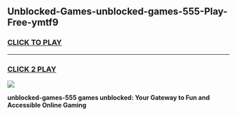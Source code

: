 
## Unblocked-Games-unblocked-games-555-Play-Free-ymtf9
<h3>
<a href="https://premium76.site?title=unblocked-games-555&ref=18A1">CLICK TO PLAY</a></h3>
<hr>

<h3>
<a href="https://premium76.site?title=unblocked-games-555&ref=18A1">CLICK 2 PLAY</a>
  
</h3>

<a href="https://premium76.site?title=unblocked-games-555&ref=18A1"><img src="https://clearcache.store/games.png"></a>


**unblocked-games-555 games unblocked: Your Gateway to Fun and Accessible Online Gaming**
